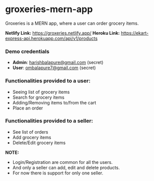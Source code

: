 # groxeries-mern-app

Groxeries is a MERN app, where a user can order grocery items.

**Netlify Link:** https://groxeries.netlify.app/
**Heroku Link:** https://ekart-express-api.herokuapp.com/api/v1/products

### Demo credentials
- **Admin**: harishbalapure@gmail.com (secret)
- **User**: ombalapure7@gmail.com (secret)

### Functionalities provided to a user:
- Seeing list of grocery items
- Search for grocery items
- Adding/Removing items to/from the cart
- Place an order

### Functionalities provided to a seller:
- See list of orders
- Add grocery items
- Delete/Edit grocery items

**NOTE:**
- Login/Registration are common for all the users.
- And only a seller can add, edit and delete products.
- For now there is support for only one seller.
